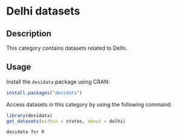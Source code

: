 
# Delhi datasets
## Description
This category contains datasets related to Delhi.
## Usage
Install the `desidata` package using CRAN:
```r
install.packages("desidata")
```
Access datasets in this category by using the following command:
```r
library(desidata)
get_datasets(within = states, about = delhi)
```
`desidata for R`
